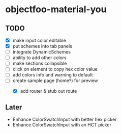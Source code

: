 # objectfoo-material-you

## TODO

* [x] make input color editable
* [x] put schemes into tab panels
* [ ] integrate DynamicSchemes
* [ ] ability to add other colors
* [ ] make sections collapsible
* [ ] click on element to copy hex color value
* [ ] add colors info and warning to default
* [ ] create sample page (home?) for preview
	* [x] add router & stub out route


## Later

* Enhance ColorSwatchInput with better hex picker
* Enhance ColorSwatchInput with an HCT picker

